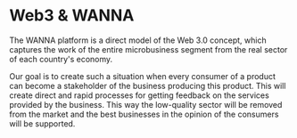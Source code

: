 # Web3 & WANNA

The WANNA platform is a direct model of the Web 3.0 concept, which captures the work of the entire microbusiness segment from the real sector of each country's economy.

Our goal is to create such a situation when every consumer of a product can become a stakeholder of the business producing this product. This will create direct and rapid processes for getting feedback on the services provided by the business. This way the low-quality sector will be removed from the market and the best businesses in the opinion of the consumers will be supported.
